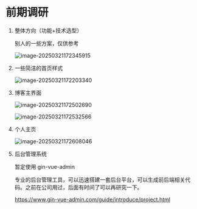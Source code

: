 # 前期调研

1. 整体方向（功能+技术选型）

   别人的一些方案，仅供参考

   ![image-20250321172345915](https://picpoahu.oss-cn-chengdu.aliyuncs.com/images/image-20250321172345915.png)

2. 一些简洁的首页样式

   ![image-20250321172203340](https://picpoahu.oss-cn-chengdu.aliyuncs.com/images/image-20250321172203340.png)

3. 博客主界面

   ![image-20250321172502690](https://picpoahu.oss-cn-chengdu.aliyuncs.com/images/image-20250321172502690.png)

   ![image-20250321172532566](https://picpoahu.oss-cn-chengdu.aliyuncs.com/images/image-20250321172532566.png)

4. 个人主页

   ![image-20250321172608046](https://picpoahu.oss-cn-chengdu.aliyuncs.com/images/image-20250321172608046.png)

5. 后台管理系统

   暂定使用 gin-vue-admin

   专业的后台管理工具，可以迅速搭建一套后台平台，可以生成前后端相关代码。之前在公司用过，后面有时间了可以再研究一下。

   https://www.gin-vue-admin.com/guide/introduce/project.html









